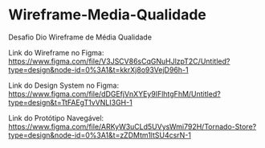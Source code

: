 # Wireframe-Media-Qualidade
Desafio Dio Wireframe de Média Qualidade

Link do Wireframe no Figma:
https://www.figma.com/file/V3JSCV86sCqGNuHJlzpT2C/Untitled?type=design&node-id=0%3A1&t=kkrXj8o93VejD96h-1

Link do Design System no Figma:
https://www.figma.com/file/dDGEfjVnXYEy9IFlhtgFhM/Untitled?type=design&t=TtFAEgT1vVNLI3GH-1

Link do Protótipo Navegável:
https://www.figma.com/file/ARKyW3uCLd5UVysWmi792H/Tornado-Store?type=design&node-id=0%3A1&t=zZDMtm1ltSU4csrN-1
